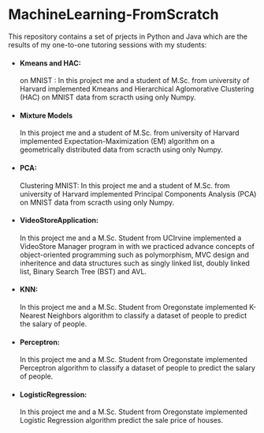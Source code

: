 # MachineLearning-FromScratch

This repository contains a set of prjects in Python and Java which are the results of my one-to-one tutoring sessions with my students: 

  - #### Kmeans and HAC:
    on MNIST : In this project me and a student of M.Sc. from university of Harvard implemented Kmeans and Hierarchical Aglomorative Clustering (HAC) on MNIST data from scracth using only Numpy. 
  
  - #### Mixture Models
    In this project me and a student of M.Sc. from university of Harvard implemented Expectation-Maximization (EM) algorithm on a geometrically distributed data from scracth using only Numpy. 
  
  - #### PCA:
    Clustering MNIST: In this project me and a student of M.Sc. from university of Harvard implemented Principal Components Analysis (PCA) on MNIST data from scracth using only Numpy.
  
  - #### VideoStoreApplication: 
    In this project me and a M.Sc. Student from UCIrvine implemented a VideoStore Manager program in with we practiced advance concepts of object-oriented programming such as polymorphism, MVC design and inheritence and data structures such as singly linked list, doubly linked list, Binary Search Tree (BST) and AVL. 
  
  
  - #### KNN: 
    In this project me and a M.Sc. Student from Oregonstate implemented K-Nearest Neighbors algorithm to classify a dataset of people to predict the salary of people. 
  
  - #### Perceptron: 
    In this project me and a M.Sc. Student from Oregonstate implemented Perceptron algorithm to classify a dataset of people to predict the salary of people. 
    
  - #### LogisticRegression: 
    In this project me and a M.Sc. Student from Oregonstate implemented Logistic Regression algorithm predict the sale price of houses. 
    
    
      
  

